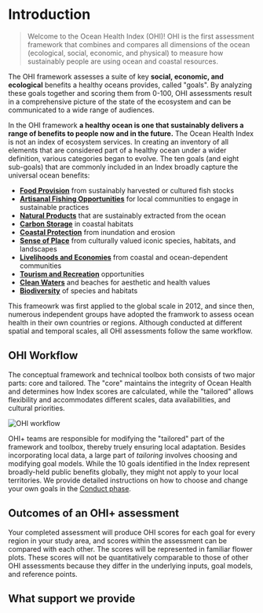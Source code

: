 # Introduction

> Welcome to the Ocean Health Index (OHI)! OHI is the first assessment framework that combines and compares all dimensions of the ocean (ecological, social, economic, and physical) to measure how sustainably people are using ocean and coastal resources. 

The OHI framework assesses a suite of key **social, economic, and ecological** benefits a healthy oceans provides, called "goals". By analyzing these goals together and scoring them from 0-100, OHI assessments result in a comprehensive picture of the state of the ecosystem and can be communicated to a wide range of audiences. 

In the OHI framework **a healthy ocean is one that sustainably delivers a range of benefits to people now and in the future.** The Ocean Health Index is not an index of ecosystem services. In creating an inventory of all elements that are considered part of a healthy ocean under a wider definition, various categories began to evolve. The ten goals (and eight sub-goals) that are commonly included in an Index broadly capture the universal ocean benefits: 

- [**Food Provision**](FP_Philosophy) from sustainably harvested or cultured fish stocks
- [**Artisanal Fishing Opportunities**](AO_Philosophy) for local communities to engage in sustainable practices
- [**Natural Products**](NP_Philosophy) that are sustainably extracted from the ocean
- [**Carbon Storage**](CS_Philosophy) in coastal habitats
- [**Coastal Protection**](CP_Philosophy) from inundation and erosion
- [**Sense of Place**](SP_Philosophy) from culturally valued iconic species, habitats, and landscapes
- [**Livelihoods and Economies**](LE_Philosophy) from coastal and ocean-dependent communities
- [**Tourism and Recreation**](TR_Philosophy) opportunities
- [**Clean Waters**](CW_Philosophy) and beaches for aesthetic and health values
- [**Biodiversity**](BIO_Philosophy) of species and habitats

This frameowrk was first applied to the global scale in 2012, and since then, numerous independent groups have adopted the framwork to assess ocean health in their own countries or regions. Although conducted at different spatial and temporal scales, all OHI assessments follow the same workflow. 

## OHI Workflow

The conceptual framework and technical toolbox both consists of two major parts: core and tailored. The "core" maintains the integrity of Ocean Health and determines how Index scores are calculated, while the "tailored" allows flexibility and accommodates different scales, data availabilities, and cultural priorities. 

![OHI workflow](https://docs.google.com/drawings/d/1z0UaAWaMOgqco4sdLrsqHZD3kYN6bRQYJPvj4_QeJFQ/pub?w=624&h=480)

OHI+ teams are responsible for modifying the "tailored" part of the framework and toolbox, thereby truely ensuring local adaptation. Besides incorporating local data, a large part of _tailoring_ involves choosing and modifying goal models. While the 10 goals identified in the Index represent broadly-held public benefits globally, they might not apply to your local territories. We provide detailed instructions on how to choose and change your own goals in the [Conduct phase](/manual/). 

## Outcomes of an OHI+ assessment

Your completed assessment will produce OHI scores for each goal for every region in your study area, and scores within the assessment can be compared with each other. The scores will be represented in familiar flower plots. These scores will not be quantitatively comparable to those of other OHI assessments because they differ in the underlying inputs, goal models, and reference points.


## What support we provide 